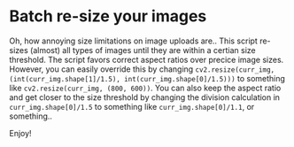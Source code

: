 # Batch re-size your images 

Oh, how annoying size limitations on image uploads are.. This script re-sizes (almost) all types of images until they are within a certian size threshold. The script favors correct aspect ratios over precice image sizes. However, you can easily override this by changing ```cv2.resize(curr_img, (int(curr_img.shape[1]/1.5), int(curr_img.shape[0]/1.5)))``` to something like ```cv2.resize(curr_img, (800, 600))```. You can also keep the aspect ratio and get closer to the size threshold by changing the division calculation in ```curr_img.shape[0]/1.5``` to something like ```curr_img.shape[0]/1.1```, or something.. 

Enjoy!
